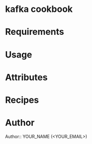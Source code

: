 # kafka cookbook

# Requirements

# Usage

# Attributes

# Recipes

# Author

Author:: YOUR_NAME (<YOUR_EMAIL>)
